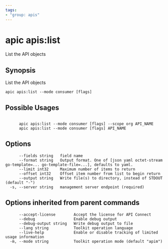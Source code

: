 ```yaml
---
tags:
- "group: apis"
---
```

# apic apis:list

List the API objects

## Synopsis

List the API objects

```
apic apis:list --mode consumer [flags]
```

## Possible Usages

```

      apic apis:list --mode consumer [flags] --scope org API_NAME
      apic apis:list --mode consumer [flags] API_NAME

```

## Options

```
      --fields string   field name
      --format string   Output format. One of [json yaml octet-stream go-template=... go-template-file=...], defaults to yaml.
      --limit int32     Maximum number of items to return
      --offset int32    Offset item number from list to begin return
      --output string   Write file(s) to directory, instead of STDOUT (default "-")
  -s, --server string   management server endpoint (required)
```

## Options inherited from parent commands

```
      --accept-license        Accept the license for API Connect
      --debug                 Enable debug output
      --debug-output string   Write debug output to file
      --lang string           Toolkit operation language
      --live-help             Enable or disable tracking of limited usage information
  -m, --mode string           Toolkit operation mode (default "apim")
```
